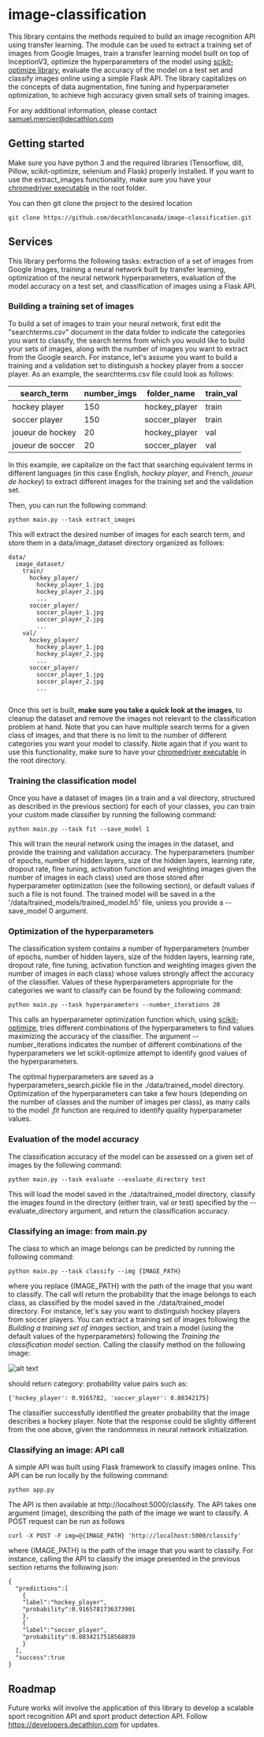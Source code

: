 # image-classification

This library contains the methods required to build an image recognition API using transfer learning. The module can be used to extract a training set of images from Google Images, train a transfer learning model built on top of InceptionV3, optimize the hyperparameters of the model using [scikit-optimize library](https://scikit-optimize.github.io/), evaluate the accuracy of the model on a test set and classify images online using a simple Flask API. The library capitalizes on the concepts of data augmentation, fine tuning and hyperparameter optimization, to achieve high accuracy given small sets of training images. 

For any additional information, please contact samuel.mercier@decathlon.com

## Getting started
Make sure you have python 3 and the required libraries (Tensorflow, dill, Pillow, scikit-optimize, selenium and Flask) properly installed. If you want to use the extract_images functionality, make sure you have your [chromedriver executable](http://chromedriver.chromium.org/) in the root folder. 

You can then git clone the project to the desired location
```
git clone https://github.com/decathloncanada/image-classification.git
```

## Services
This library performs the following tasks: extraction of a set of images from Google Images, training a neural network built by transfer learning, optimization of the neural network hyperparameters, evaluation of the model accuracy on a test set, and classification of images using a Flask API.

### Building a training set of images
To build a set of images to train your neural network, first edit the "searchterms.csv" document in the data folder to indicate the categories you want to classify, the search terms from which you would like to build your sets of images, along with the number of images you want to extract from the Google search. For instance, let's assume you want to build a training and a validation set to distinguish a hockey player from a soccer player. As an example, the searchterms.csv file could look as follows:

| search_term | number_imgs | folder_name | train_val |
| ------------- |-------------|-------------|-------------|
| hockey player  | 150 | hockey_player | train |
| soccer player  | 150 | soccer_player | train |
| joueur de hockey | 20 | hockey_player | val |
| joueur de soccer | 20 | soccer_player | val |

In this example, we capitalize on the fact that searching equivalent terms in different languages (in this case English, *hockey player*, and French, *joueur de hockey*) to extract different images for the training set and the validation set.

Then, you can run the following command:
```
python main.py --task extract_images
```
This will extract the desired number of images for each search term, and store them in a data/image_dataset directory organized as follows:
```
data/
  image_dataset/
    train/
      hockey_player/
        hockey_player_1.jpg
        hockey_player_2.jpg
        ...
      soccer_player/
        soccer_player_1.jpg
        soccer_player_2.jpg
        ...
    val/
      hockey_player/
        hockey_player_1.jpg
        hockey_player_2.jpg
        ...
      soccer_player/
        soccer_player_1.jpg
        soccer_player_2.jpg
        ...
        
```
Once this set is built, **make sure you take a quick look at the images**, to cleanup the dataset and remove the images not relevant to the classification problem at hand. Note that you can have multiple search terms for a given class of images, and that there is no limit to the number of different categories you want your model to classify. Note again that if you want to use this functionality, make sure to have your [chromedriver executable](http://chromedriver.chromium.org/) in the root directory.

### Training the classification model
Once you have a dataset of images (in a train and a val directory, structured as described in the previous section) for each of your classes, you can train your custom made classifier by running the following command:
```
python main.py --task fit --save_model 1
```
This will train the neural network using the images in the dataset, and provide the training and validation accuracy. The hyperparameters (number of epochs, number of hidden layers, size of the hidden layers, learning rate, dropout rate, fine tuning, activation function and weighting images given the number of images in each class) used are those stored after hyperparameter optimization (see the following section), or default values if such a file is not found. The trained model will be saved in a the '/data/trained_models/trained_model.h5' file, unless you provide a --save_model 0 argument.  

### Optimization of the hyperparameters
The classification system contains a number of hyperparameters (number of epochs, number of hidden layers, size of the hidden layers, learning rate, dropout rate, fine tuning, activation function and weighting images given the number of images in each class) whose values strongly affect the accuracy of the classifier. Values of these hyperparameters appropriate for the categories we want to classify can be found by the following command:
```
python main.py --task hyperparameters --number_iterations 20
```
This calls an hyperparameter optimization function which, using [scikit-optimize](https://scikit-optimize.github.io/), tries different combinations of the hyperparameters to find values maximizing the accuracy of the classifier. The argument --number_iterations indicates the number of different combinations of the hyperparameters we let scikit-optimize attempt to identify good values of the hyperparameters. 

The optimal hyperparameters are saved as a hyperparameters_search.pickle file in the ./data/trained_model directory. Optimization of the hyperparameters can take a few hours (depending on the number of classes and the number of images per class), as many calls to the model *.fit* function are required to identify quality hyperparameter values.

### Evaluation of the model accuracy
The classification accuracy of the model can be assessed on a given set of images by the following command:
```
python main.py --task evaluate --evaluate_directory test
```
This will load the model saved in the ./data/trained_model directory, classify the images found in the directory (either train, val or test) specified by the --evaluate_directory argument, and return the classification accuracy.

### Classifying an image: from main.py
The class to which an image belongs can be predicted by running the following command:
```
python main.py --task classify --img {IMAGE_PATH}
```
where you replace {IMAGE_PATH} with the path of the image that you want to classify. The call will return the probability that the image belongs to each class, as classified by the model saved in the ./data/trained_model directory. For instance, let's say you want to distinguish hockey players from soccer players. You can extract a training set of images following the *Building a training set of images* section, and train a model (using the default values of the hyperparameters) following the *Training the classification model* section. Calling the classify method on the following image:

![alt text](https://rdsmedia.cookieless.ca/sports/hockey/nhl/player/212x296/xt.fss.l.nhl.com-p.5497.jpg)

should return category: probability value pairs such as:
```
{'hockey_player': 0.9165782, 'soccer_player': 0.08342175}
```
The classifier successfully identified the greater probability that the image describes a hockey player. Note that the response could be slightly different from the one above, given the randomness in neural network initialization.

### Classifying an image: API call
A simple API was built using Flask framework to classify images online. This API can be run locally by the following command:
```
python app.py
```
The API is then available at http://localhost:5000/classify. The API takes one argument (image), describing the path of the image we want to classify. A POST request can be run as follows

```
curl -X POST -F img=@{IMAGE_PATH} 'http://localhost:5000/classify'
```
where {IMAGE_PATH} is the path of the image that you want to classify. For instance, calling the API to classify the image presented in the previous section returns the following json:

```
{
  "predictions":[
    {
    "label":"hockey_player",
    "probability":0.9165781736373901
    },
    {
    "label":"soccer_player",
    "probability":0.0834217518568039
    }
  ],
  "success":true
}

```
## Roadmap
Future works will involve the application of this library to develop a scalable sport recognition API and sport product detection API. Follow https://developers.decathlon.com for updates.
